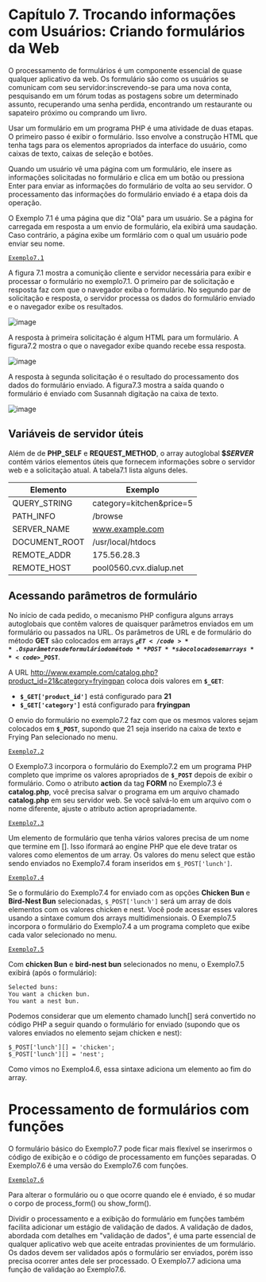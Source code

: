 # Capítulo 7. Trocando informações com Usuários: Criando formulários da Web

O processamento de formulários é um componente essencial de quase qualquer aplicativo da web. Os formulário são como os usuários se comunicam com 
seu servidor:inscrevendo-se para uma nova conta, pesquisando em um fórum todas as postagens sobre um determinado assunto, recuperando uma senha 
perdida, encontrando um restaurante ou sapateiro próximo ou comprando um livro.

Usar um formulário em um programa PHP é uma atividade de duas etapas. O primeiro passo é exibir o formulário. Isso envolve a construção HTML que 
tenha tags para os elementos apropriados da interface do usuário, como caixas de texto, caixas de seleção e botões.

Quando um usuário vê uma página com um formulário, ele insere as informações solicitadas no formulário e clica em um botão ou pressiona Enter para 
enviar as informações do formulário de volta ao seu servidor. O processamento das informações do formulário enviado é a etapa dois da operação.

O Exemplo 7.1 é uma página que diz "Olá" para um usuário. Se a página for carregada em resposta a um envio de formulário, ela exibirá uma saudação.
Caso contrário, a página exibe um formlário com o qual um usuário pode enviar seu nome.

<code><a href="https://github.com/joao39780/Revisao_php-2021/blob/master/Formularios_web/Exemplo7.1.php">Exemplo7.1</a></code>

A figura 7.1 mostra a comunição cliente e servidor necessária para exibir e processar o formulário no exemplo7.1. O primeiro par 
de solicitação e resposta faz com que o navegador exiba o formulário. No segundo par de solicitação e resposta, o servidor processa os dados do formulário
enviado e o navegador exibe os resultados.

![image](https://user-images.githubusercontent.com/80215258/148846121-aeab65df-175b-4f26-b2e6-7cc6024f07e7.png)

A resposta à primeira solicitação é algum HTML para um formulário. A figura7.2 mostra o que o navegador exibe quando recebe essa resposta.

![image](https://user-images.githubusercontent.com/80215258/149013554-de0b0dfc-0278-45d9-af58-22a02dc9678d.png)

A resposta à segunda solicitação é o resultado do processamento dos dados do formulário enviado. A figura7.3 mostra a saída quando o 
formulário é enviado com Susannah digitação na caixa de texto.

![image](https://user-images.githubusercontent.com/80215258/149014033-253039aa-04de-47b6-89d5-a3b5244728d4.png)

## Variáveis de servidor úteis

Além de de **PHP_SELF** e **REQUEST_METHOD**, o array autoglobal **$_SERVER_** contém vários elementos úteis que fornecem informações 
sobre o servidor web e a solicitação atual. A tabela7.1 lista alguns deles.

|Elemento      |Exemplo                  |
|------------- |-------------------------|
| QUERY_STRING | category=kitchen&price=5|
| PATH_INFO    | /browse                 |
| SERVER_NAME  | www.example.com         |
| DOCUMENT_ROOT| /usr/local/htdocs       |
| REMOTE_ADDR  | 175.56.28.3             |
| REMOTE_HOST  | pool0560.cvx.dialup.net |


## Acessando parâmetros de formulário
No início de cada pedido, o mecanismo PHP configura alguns arrays autoglobais que contêm valores de quaisquer parâmetros enviados em um formulário ou passados na URL. 
Os parâmetros de URL e de formulário do método **GET** são colocados em arrays **<code>$_GET</code>**. Os parâmetros de formulário do método **POST** são colocados em
arrays  **<code>$_POST</code>**.

A URL http://www.example.com/catalog.php?product_id=21&category=fryingpan coloca dois valores em **<code>$_GET</code>**:

-  **<code>$_GET['product_id']</code>** está configurado para **21**
-  **<code>$_GET['category']</code>** está configurado para **fryingpan**

O envio do formulário no exemplo7.2 faz com que os mesmos valores sejam colocados em **<code>$_POST</code>**, supondo que 21 seja inserido na caixa de texto e Frying Pan
selecionado no menu.

<code><a href="https://github.com/joao39780/Revisao_php-2021/blob/master/Formularios_web/Exemplo7.2/Exemplo7.2.php">Exemplo7.2</a></code>

O Exemplo7.3 incorpora o formulário do Exemplo7.2 em um programa PHP completo que imprime os valores apropriados de **<code>$_POST</code>** depois de exibir o formulário.
Como o atributo **action** da tag **FORM** no Exemplo7.3 é **catalog.php**, você precisa salvar o programa em um arquivo chamado **catalog.php** em seu servidor web. Se você 
salvá-lo em um arquivo com o nome diferente, ajuste o atributo action apropriadamente.


 <code><a href="https://github.com/joao39780/Revisao_php-2021/blob/master/Formularios_web/Exemplo7.3.php">Exemplo7.3</a></code>

Um elemento de formulário que tenha vários valores precisa de um nome que termine em []. Isso iformará ao engine PHP que ele deve tratar os valores como elementos de um array.
Os valores do menu select que estão sendo enviados no Exemplo7.4 foram inseridos em <code>$_POST['lunch']</code>.

<code><a href="https://github.com/joao39780/Revisao_php-2021/blob/master/Formularios_web/Exemplo7.4.php">Exemplo7.4</a></code>

Se o formulário do Exemplo7.4 for enviado com as opções **Chicken Bun** e **Bird-Nest Bun** selecionadas, <code>$_POST['lunch']</code> será um array de dois elementos com os
valores chicken e nest. Você pode acessar esses valores usando a sintaxe comum dos arrays multidimensionais. O Exemplo7.5 incorpora o formulário do Exemplo7.4 a um programa
completo que exibe cada valor selecionado no menu. 

<code><a href="https://github.com/joao39780/Revisao_php-2021/blob/master/Formularios_web/Exemplo7.5.php">Exemplo7.5</a></code>

Com **chicken Bun** e **bird-nest bun** selecionados no menu, o Exemplo7.5 exibirá
(após o formulário):
    
    Selected buns:
    You want a chicken bun.
    You want a nest bun.

Podemos considerar que um elemento chamado lunch[] será convertido no código PHP a seguir quando o formulário for enviado (supondo que os valores enviados no elemento sejam
chicken e nest):

    $_POST['lunch'][] = 'chicken';
    $_POST['lunch'][] = 'nest';

Como vimos no Exemplo4.6, essa sintaxe adiciona um elemento ao fim do array.

# Processamento de formulários com funções
O formulário básico do Exemplo7.7 pode ficar mais flexível  se inserirmos o código de exibição e o código de processamento em funções separadas. O Exemplo7.6 é uma versão do
Exemplo7.6 com funções.

<code><a href="https://github.com/joao39780/Revisao_php-2021/blob/master/Formularios_web/Exemplo7.6.php">Exemplo7.6</a></code>

Para alterar o formulário ou o que ocorre quando ele é enviado, é so mudar o corpo de process_form() ou show_form().

Dividir o processamento e a exibição do formulário em funções também facilita adicionar um estágio de validação de dados. A validação de dados, abordada com detalhes em 
"validação de dados", é uma parte essencial de qualquer aplicativo web que aceite entradas provinientes de um formulário. Os dados devem ser validados após o formulário ser
enviados, porém isso precisa ocorrer antes dele ser processado. O Exemplo7.7 adiciona uma função de validação ao Exemplo7.6.
